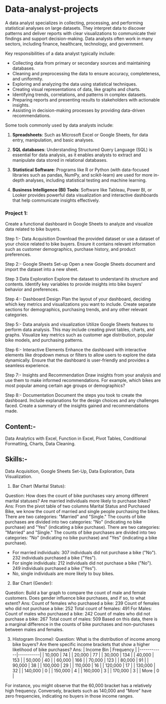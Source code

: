 # Data-analyst-projects

A data analyst specializes in collecting, processing, and performing statistical analyses on large datasets. They interpret data to discover patterns and deliver reports with clear visualizations to communicate their findings and support decision-making. Data analysts often work in many sectors, including finance, healthcare, technology, and government.

Key responsibilities of a data analyst typically include:

- Collecting data from primary or secondary sources and maintaining databases.
- Cleaning and preprocessing the data to ensure accuracy, completeness, and uniformity.
- Exploring and analyzing the data using statistical techniques.
- Creating visual representations of data, like graphs and charts.
- Identifying trends, correlations, and patterns in complex datasets.
- Preparing reports and presenting results to stakeholders with actionable insights.
- Assisting in decision-making processes by providing data-driven recommendations.

Some tools commonly used by data analysts include:

1. **Spreadsheets**: Such as Microsoft Excel or Google Sheets, for data entry, manipulation, and basic analyses.

2. **SQL databases**: Understanding Structured Query Language (SQL) is essential for data analysis, as it enables analysts to extract and manipulate data stored in relational databases.

3. **Statistical Software**: Programs like R or Python (with data-focused libraries such as pandas, NumPy, and scikit-learn) are used for more in-depth analyses, including statistical testing and machine learning.

4. **Business Intelligence (BI) Tools**: Software like Tableau, Power BI, or Looker provides powerful data visualization and interactive dashboards that help communicate insights effectively.

### Project 1:

Create a functional dashboard in Google Sheets to analyze and visualize data related to bike buyers.

Step 1:- Data Acquisition
Download the provided dataset or use a dataset of your choice related to bike buyers. Ensure it contains relevant information such as customer demographics, purchase history, and product preferences.

Step 2:- Google Sheets Set-up
Open a new Google Sheets document and import the dataset into a new sheet.

Step 3 Data Exploration
Explore the dataset to understand its structure and contents. Identify key variables to provide insights into bike buyers’ behavior and preferences.

Step 4:- Dashboard Design
Plan the layout of your dashboard, deciding which key metrics and visualizations you want to include. Create separate sections for demographics, purchasing trends, and any other relevant categories.

Step 5:- Data analysis and visualization
Utilize Google Sheets features to perform data analysis. This may include creating pivot tables, charts, and graphs. Visualize key metrics such as customer age distribution, popular bike models, and purchasing patterns.

Step 6:- Interactive Elements
Enhance the dashboard with interactive elements like dropdown menus or filters to allow users to explore the data dynamically. Ensure that the dashboard is user-friendly and provides a seamless experience.

Step 7:-  Insights and Recommendation
Draw insights from your analysis and use them to make informed recommendations. For example, which bikes are most popular among certain age groups or demographics?

Step 8:- Documentation
Document the steps you took to create the dashboard. Include explanations for the design choices and any challenges faced. Create a summary of the insights gained and recommendations made.

## Content:-
Data Analytics with Excel, Function in Excel, Pivot Tables, Conditional Formatting, Charts, Data Cleaning.
## Skills:-
Data Acquisition, Google Sheets Set-Up, Data Exploration, Data Visualization.

1. Bar Chart (Marital Status):

Question: How does the count of bike purchases vary among different marital statuses? Are married individuals more likely to purchase bikes?
Ans: 
From the pivot table of two columns Marital Status and Purchased Bike, we know the count of married and single people purchasing the bikes.
There are two categories: "Married" and "Single." The counts of bike purchases are divided into two categories: "No" (indicating no bike purchase) and "Yes" (indicating a bike purchase). 
There are two categories: "Married" and "Single." The counts of bike purchases are divided into two categories: "No" (indicating no bike purchase) and "Yes" (indicating a bike purchase). 
- For married individuals: 307 individuals did not purchase a bike ("No"). 232 individuals purchased a bike ("Yes").
- For single individuals: 212 individuals did not purchase a bike ("No"). 249 individuals purchased a bike ("Yes").
- No, single individuals are more likely to buy bikes.

2. Bar Chart (Gender):

Question: Build a bar graph to compare the count of male and female customers. Does gender influence bike purchases, and if so, to what extent?
Ans: 
Count of females who purchased a bike: 239
Count of females who did not purchase a bike: 252
Total count of females: 491
For Males:
Count of males who purchased a bike: 242
Count of males who did not purchase a bike: 267
Total count of males: 509
Based on this data, there is a marginal difference in the counts of bike purchases and non-purchases between males and females.

3. Histogram (Income):
Question: What is the distribution of income among bike buyers? Are there specific income brackets that show a higher likelihood of bike purchases?
Ans: 
| Income Bin | Frequency |
|------------|-----------|
| 10,000     | 74        |
| 20,000     | 77        |
| 30,000     | 134       |
| 40,000     | 153       |
| 50,000     | 40        |
| 60,000     | 166       |
| 70,000     | 123       |
| 80,000     | 91        |
| 90,000     | 38        |
| 100,000    | 29        |
| 110,000    | 16        |
| 120,000    | 17        |
| 130,000    | 32        |
| 140,000    | 0         |
| 150,000    | 4         |
| 160,000    | 3         |
| 170,000    | 3         |
| More       | 0         |

For instance, you might observe that the 60,000 bracket has a relatively high frequency. Conversely, brackets such as 140,000 and "More" have zero frequencies, indicating no buyers in those income ranges.

